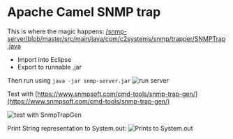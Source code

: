 # Apache Camel SNMP trap
This is where the magic happens:
[/snmp-server/blob/master/src/main/java/com/c2systems/snmp/trapper/SNMPTrap.java](https://github.com/jsteffensen/snmp-server/blob/master/src/main/java/com/c2systems/snmp/trapper/SNMPTrap.java)

* Import into Eclipse
* Export to runnable .jar

Then run using `java -jar snmp-server.jar`
![run server](https://raw.githubusercontent.com/jsteffensen/snmp-server/master/imgs/screen1.png)

Test with [https://www.snmpsoft.com/cmd-tools/snmp-trap-gen/](https://www.snmpsoft.com/cmd-tools/snmp-trap-gen/)

![test with SnmpTrapGen](https://raw.githubusercontent.com/jsteffensen/snmp-server/master/imgs/screen2.png)

Print String representation to System.out:
![Prints to System.out](https://raw.githubusercontent.com/jsteffensen/snmp-server/master/imgs/screen3.png)
